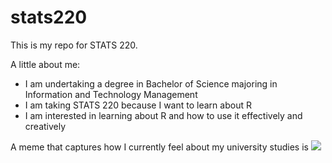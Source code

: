 # stats220

This is my repo for STATS 220. 

A little about me:

- I am undertaking a degree in Bachelor of Science majoring in Information and Technology Management
- I am taking STATS 220 because I want to learn about R
- I am interested in learning about R and how to use it effectively and creatively

A meme that captures how I currently feel about my university studies is ![](https://media.tenor.com/eobRu0D3lf4AAAAi/jamma-orb-jamma.gif)

